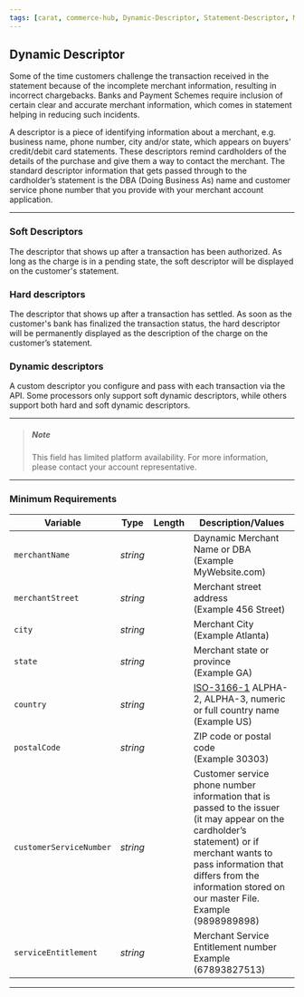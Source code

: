 ```yaml
---
tags: [carat, commerce-hub, Dynamic-Descriptor, Statement-Descriptor, Merchant-Data, Merchant-Details]
---
```


## Dynamic Descriptor

Some of the time customers challenge the transaction received in the statement because of the incomplete merchant information, resulting in incorrect chargebacks. Banks and Payment Schemes require inclusion of certain clear and accurate merchant information, which comes in statement helping in reducing such incidents.

A descriptor is a piece of identifying information about a merchant, e.g. business name, phone number, city and/or state, which appears on buyers’ credit/debit card statements. These descriptors remind cardholders of the details of the purchase and give them a way to contact the merchant. The standard descriptor information that gets passed through to the cardholder’s statement is the DBA (Doing Business As) name and customer service phone number that you provide with your merchant account application.

---

### Soft Descriptors
The descriptor that shows up after a transaction has been authorized. As long as the charge is in a pending state, the soft descriptor will be displayed on the customer's statement.

### Hard descriptors
The descriptor that shows up after a transaction has settled. As soon as the customer's bank has finalized the transaction status, the hard descriptor will be permanently displayed as the description of the charge on the customer’s statement.

### Dynamic descriptors
A custom descriptor you configure and pass with each transaction via the API. Some processors only support soft dynamic descriptors, while others support both hard and soft dynamic descriptors.

---

<!-- theme: warning -->

> ##### Note
>
> This field has limited platform availability. For more information, please contact your account representative.

---

### Minimum Requirements

| Variable | Type | Length | Description/Values |
| -------- | :--: | :------------: | ------------------ |
| `merchantName` | *string* |  | Daynamic Merchant Name or DBA </br>(Example MyWebsite.com) |
| `merchantStreet` | *string* |  | Merchant street address </br>(Example 456 Street)|
| `city` | *string* |  | Merchant City </br>(Example Atlanta)|
| `state` | *string* |  | Merchant state or province </br>(Example GA)|
| `country` | *string* |  | [ISO-3166-1](url) ALPHA-2, ALPHA-3, numeric or full country name </br>(Example US) |
| `postalCode` | *string* |  | ZIP code or postal code </br>(Example 30303)|
| `customerServiceNumber` | *string* | | Customer service phone number information that is passed to the issuer (it may appear on the cardholder’s statement) or if merchant wants to pass information that differs from the information stored on our master File. </br>Example (9898989898) |
| `serviceEntitlement` | *string* | | Merchant Service Entitlement number </br>Example (67893827513) |


---





